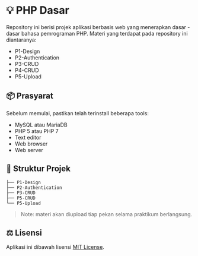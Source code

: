 
# :bulb: PHP Dasar

Repository ini berisi projek aplikasi berbasis web yang menerapkan dasar - dasar bahasa pemrograman PHP. Materi yang terdapat pada repository ini diantaranya:
* P1-Design
* P2-Authentication
* P3-CRUD
* P4-CRUD
* P5-Upload

## :package: Prasyarat

Sebelum memulai, pastikan telah terinstall beberapa tools:
* MySQL atau MariaDB
* PHP 5 atau PHP 7
* Text editor
* Web browser
* Web server

## :open_file_folder: Struktur Projek

```text
├── P1-Design
├── P2-Authentication
├── P3-CRUD
├── P5-CRUD
└── P5-Upload
```

>Note: materi akan diupload tiap pekan selama praktikum berlangsung.

## :balance_scale: Lisensi

Aplikasi ini dibawah lisensi [MIT License](https://github.com/kunkoder/php-dasar/blob/main/LICENSE).

